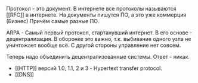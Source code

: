 Протокол - это документ. В интернете все протоколы называются [[RFC]] в интернете.
На документы пишутся ПО, а это уже коммерция (Бизнес)
Причём самые разные ПО.

ARPA - Самый первый протокол, стартанувший интернет. В его основе - децентрализация. В оборонке это важно, т.к. выбивание одного узла не уничтожает вообще всё. С другой стороны управление нет совсем.

Теперь надо объединить децентрализованные системы. Ответ - никак.

- [[HTTP]] версий 1.0, 1.1, 2 и 3 - Hypertext transfer protocol.
- [[DNS]]